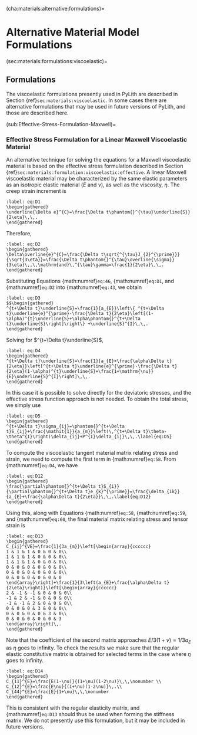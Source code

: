 (cha:materials:alternative:formulations)=
# Alternative Material Model Formulations

(sec:materials:formulations:viscoelastic)=
## Formulations

The viscoelastic formulations presently used in PyLith are described in Section {ref}`sec:materials:viscoelastic`.
In some cases there are alternative formulations that may be used in future versions of PyLith, and those are described here.

(sub:Effective-Stress-Formulation-Maxwell)=
### Effective Stress Formulation for a Linear Maxwell Viscoelastic Material

An alternative technique for solving the equations for a Maxwell viscoelastic material is based on the effective stress formulation described in Section {ref}`sec:materials:formulation:viscoelastic:effective`.
A linear Maxwell viscoelastic material may be characterized by the same elastic parameters as an isotropic elastic material ($E$ and $\nu$), as well as the viscosity, $\eta$.
The creep strain increment is
```{math}
:label: eq:D1
\begin{gathered}
\underline{\Delta e}^{C}=\frac{\Delta t\phantom{}^{\tau}\underline{S}}{2\eta}\,\,.
\end{gathered}
```
Therefore,
```{math}
:label: eq:D2
\begin{gathered}
\Delta\overline{e}^{C}=\frac{\Delta t\sqrt{^{\tau}J_{2}^{\prime}}}{\sqrt{3\eta}}=\frac{\Delta t\phantom{}^{\tau}\overline{\sigma}}{3\eta}\,,\,\mathrm{and}\,^{\tau}\gamma=\frac{1}{2\eta}\,\,.
\end{gathered}
```
Substituting Equations {math:numref}`eq:46`, {math:numref}`eq:D1`, and {math:numref}`eq:D2` into {math:numref}`eq:43`, we obtain
```{math}
:label: eq:D3
$$\begin{gathered}
^{t+\Delta t}\underline{S}=\frac{1}{a_{E}}\left\{ ^{t+\Delta t}\underline{e}^{\prime}-\frac{\Delta t}{2\eta}\left[(1-\alpha)^{t}\underline{S}+\alpha\phantom{}^{t+\Delta t}\underline{S}\right]\right\} +\underline{S}^{I}\,\,.
\end{gathered}
```
Solving for $^{t+\Delta t}\underline{S}$,
```{math}
:label: eq:D4
\begin{gathered}
^{t+\Delta t}\underline{S}=\frac{1}{a_{E}+\frac{\alpha\Delta t}{2\eta}}\left[^{t+\Delta t}\underline{e}^{\prime}-\frac{\Delta t}{2\eta}(1-\alpha)^{t}\underline{S}+\frac{1+\mathrm{\nu}}{E}\underline{S}^{I}\right]\,\,.
\end{gathered}
```
In this case it is possible to solve directly for the deviatoric stresses, and the effective stress function approach is not needed.
To obtain the total stress, we simply use
```{math}
:label: eq:D5
\begin{gathered}
^{t+\Delta t}\sigma_{ij}=\phantom{}^{t+\Delta t}S_{ij}+\frac{\mathit{1}}{a_{m}}\left(\,^{t+\Delta t}\theta-\theta^{I}\right)\delta_{ij}+P^{I}\delta_{ij}\,\,.\label{eq:D5}
\end{gathered}
```
To compute the viscoelastic tangent material matrix relating stress and strain, we need to compute the first term in {math:numref}`eq:58`.
From {math:numref}`eq:D4`, we have
```{math}
:label: eq:D12
\begin{gathered}
\frac{\partial\phantom{}^{t+\Delta t}S_{i}}{\partial\phantom{}^{t+\Delta t}e_{k}^{\prime}}=\frac{\delta_{ik}}{a_{E}+\frac{\alpha\Delta t}{2\eta}}\,\,.\label{eq:D12}
\end{gathered}
```
Using this, along with Equations {math:numref}`eq:58`, {math:numref}`eq:59`, and {math:numref}`eq:60`, the final material matrix relating stress and tensor strain is
```{math}
:label: eq:D13
\begin{gathered}
C_{ij}^{VE}=\frac{1}{3a_{m}}\left[\begin{array}{cccccc}
1 & 1 & 1 & 0 & 0 & 0\\
1 & 1 & 1 & 0 & 0 & 0\\
1 & 1 & 1 & 0 & 0 & 0\\
0 & 0 & 0 & 0 & 0 & 0\\
0 & 0 & 0 & 0 & 0 & 0\\
0 & 0 & 0 & 0 & 0 & 0
\end{array}\right]+\frac{1}{3\left(a_{E}+\frac{\alpha\Delta t}{2\eta}\right)}\left[\begin{array}{cccccc}
2 & -1 & -1 & 0 & 0 & 0\\
-1 & 2 & -1 & 0 & 0 & 0\\
-1 & -1 & 2 & 0 & 0 & 0\\
0 & 0 & 0 & 3 & 0 & 0\\
0 & 0 & 0 & 0 & 3 & 0\\
0 & 0 & 0 & 0 & 0 & 3
\end{array}\right]\,.
\end{gathered}
```
Note that the coefficient of the second matrix approaches $E/3(1+\nu)=1/3a_{E}$ as $\eta$ goes to infinity.
To check the results we make sure that the regular elastic constitutive matrix is obtained for selected terms in the case where $\eta$ goes to infinity.
```{math}
:label: eq:D14
\begin{gathered}
C_{11}^{E}=\frac{E(1-\nu)}{(1+\nu)(1-2\nu)}\,\,\nonumber \\
C_{12}^{E}=\frac{E\nu}{(1+\nu)(1-2\nu)}\,.\\
C_{44}^{E}=\frac{E}{1+\nu}\,\,\nonumber
\end{gathered}
```
This is consistent with the regular elasticity matrix, and {math:numref}`eq:D13` should thus be used when forming the stiffness matrix.
We do not presently use this formulation, but it may be included in future versions.
